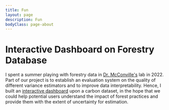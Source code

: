 ```yaml
---
title: Fun
layout: page
description: Fun
bodyClass: page-about
---
```


# Interactive Dashboard on Forestry Database

I spent a summer playing with forestry data in [Dr. McConville's](http:///mcconville.rbind.io/) lab in 2022. Part of our project is to establish an evaluation system on the quality of different variance estimators and to improve data interpretability. Hence, I built an [interactive dashboard](https://kocyw6-jshang021.shinyapps.io/ShinyApps/) upon a carbon dataset, in the hope that we could help potential users understand the impact of forest practices and provide them with the extent of uncertainty for estimation.

